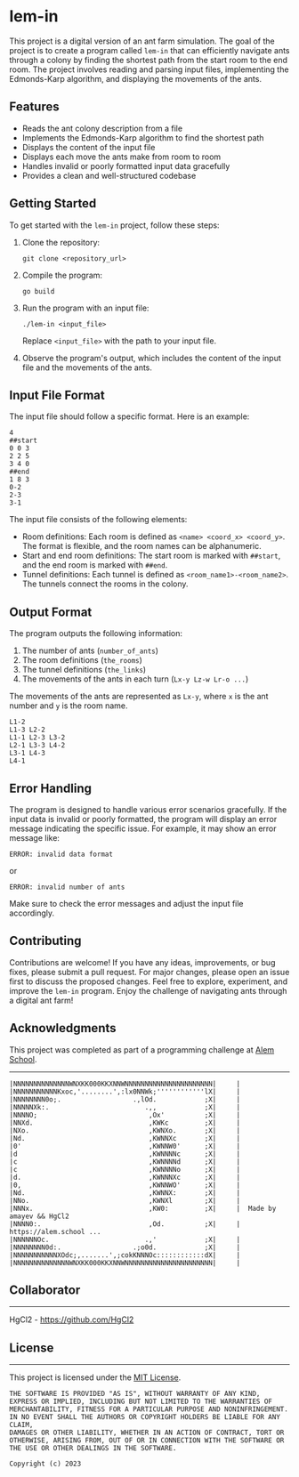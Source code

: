 # lem-in

This project is a digital version of an ant farm simulation. The goal of the project is to create a program called `lem-in` that can efficiently navigate ants through a colony by finding the shortest path from the start room to the end room. The project involves reading and parsing input files, implementing the Edmonds-Karp algorithm, and displaying the movements of the ants.

## Features

- Reads the ant colony description from a file
- Implements the Edmonds-Karp algorithm to find the shortest path
- Displays the content of the input file
- Displays each move the ants make from room to room
- Handles invalid or poorly formatted input data gracefully
- Provides a clean and well-structured codebase

## Getting Started

To get started with the `lem-in` project, follow these steps:

1. Clone the repository:
   ```
   git clone <repository_url>
   ```

2. Compile the program:
   ```
   go build
   ```

3. Run the program with an input file:
   ```
   ./lem-in <input_file>
   ```

   Replace `<input_file>` with the path to your input file.

4. Observe the program's output, which includes the content of the input file and the movements of the ants.

## Input File Format

The input file should follow a specific format. Here is an example:

```
4
##start
0 0 3
2 2 5
3 4 0
##end
1 8 3
0-2
2-3
3-1
```

The input file consists of the following elements:

- Room definitions: Each room is defined as `<name> <coord_x> <coord_y>`. The format is flexible, and the room names can be alphanumeric.
- Start and end room definitions: The start room is marked with `##start`, and the end room is marked with `##end`.
- Tunnel definitions: Each tunnel is defined as `<room_name1>-<room_name2>`. The tunnels connect the rooms in the colony.

## Output Format

The program outputs the following information:

1. The number of ants (`number_of_ants`)
2. The room definitions (`the_rooms`)
3. The tunnel definitions (`the_links`)
4. The movements of the ants in each turn (`Lx-y Lz-w Lr-o ...`)

The movements of the ants are represented as `Lx-y`, where `x` is the ant number and `y` is the room name.

```
L1-2
L1-3 L2-2
L1-1 L2-3 L3-2
L2-1 L3-3 L4-2
L3-1 L4-3
L4-1
```

## Error Handling

The program is designed to handle various error scenarios gracefully. If the input data is invalid or poorly formatted, the program will display an error message indicating the specific issue. For example, it may show an error message like:

```
ERROR: invalid data format
```

or

```
ERROR: invalid number of ants
```

Make sure to check the error messages and adjust the input file accordingly.

## Contributing

Contributions are welcome! If you have any ideas, improvements, or bug fixes, please submit a pull request. For major changes, please open an issue first to discuss the proposed changes. Feel free to explore, experiment, and improve the `lem-in` program. Enjoy the challenge of navigating ants through a digital ant farm!

## Acknowledgments

This project was completed as part of a programming challenge at [Alem School](https://alem.school).

---
	|NNNNNNNNNNNNNNWNXKK000KKXNNWNNNNNNNNNNNNNNNNNNNNNN|     |
	|NNNNNNNNNNNKxoc,'........',:lx0NNWk;''''''''''''lX|     |	
	|NNNNNNNN0o;.                  .,lOd.            ;X|     |  
	|NNNNNXk:.                        .,,            ;X|     |  
	|NNNNO;                            ,Ox'          ;X|     |  
	|NNXd.                             ,KWKc         ;X|     |  
	|NXo.                              ,KWNXo.       ;X|     |	
	|Nd.                               ,KWNNXc       ;X|     |	
	|0'                                ,KWNNW0'      ;X|     |  
	|d                                 ,KWNNNNc      ;X|     |  
	|c                                 ,KWNNNNd      ;X|     |  
	|c                                 ,KWNNNNo      ;X|     |  
	|d.                                ,KWNNNXc      ;X|     |  
	|0,                                ,KWNNWO'      ;X|     |  
	|Nd.                               ,KWNNX:       ;X|     |  
	|NNo.                              ,KWNXl        ;X|     |  
	|NNNx.                             ,KW0:         ;X|     |	Made by amayev && HgCl2
	|NNNN0:.                           ,Od.          ;X|     |  https://alem.school ...
	|NNNNNNOc.                        .,'            ;X|     |
	|NNNNNNNN0d:.                  .;o0d.            ;X|     |
	|NNNNNNNNNNNXOdc;,.......',;cokKNNNOc::::::::::::dX|     |
	|NNNNNNNNNNNNNNWNXKK000KKXNNWNNNNNNNNNNNNNNNNNNNNNN|     |

## Collaborator
---
 HgCl2 - https://github.com/HgCl2
## License
---

This project is licensed under the [MIT License](LICENSE).
```
THE SOFTWARE IS PROVIDED "AS IS", WITHOUT WARRANTY OF ANY KIND, 
EXPRESS OR IMPLIED, INCLUDING BUT NOT LIMITED TO THE WARRANTIES OF 
MERCHANTABILITY, FITNESS FOR A PARTICULAR PURPOSE AND NONINFRINGEMENT. 
IN NO EVENT SHALL THE AUTHORS OR COPYRIGHT HOLDERS BE LIABLE FOR ANY CLAIM, 
DAMAGES OR OTHER LIABILITY, WHETHER IN AN ACTION OF CONTRACT, TORT OR 
OTHERWISE, ARISING FROM, OUT OF OR IN CONNECTION WITH THE SOFTWARE OR 
THE USE OR OTHER DEALINGS IN THE SOFTWARE. 

Copyright (c) 2023
```